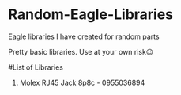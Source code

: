 # Random-Eagle-Libraries
Eagle libraries I have created for random parts

Pretty basic libraries. Use at your own risk😉

#List of Libraries
1. Molex RJ45 Jack 8p8c - 0955036894

